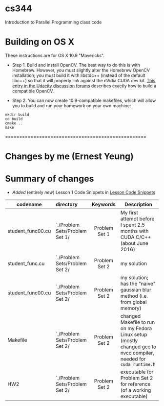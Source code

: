 cs344
=====

Introduction to Parallel Programming class code

# Building on OS X

These instructions are for OS X 10.9 "Mavericks".

* Step 1. Build and install OpenCV. The best way to do this is with
Homebrew. However, you must slightly alter the Homebrew OpenCV
installation; you must build it with libstdc++ (instead of the default
libc++) so that it will properly link against the nVidia CUDA dev kit. 
[This entry in the Udacity discussion forums](http://forums.udacity.com/questions/100132476/cuda-55-opencv-247-os-x-maverick-it-doesnt-work) describes exactly how to build a compatible OpenCV.

* Step 2. You can now create 10.9-compatible makefiles, which will allow you to
build and run your homework on your own machine:
```
mkdir build
cd build
cmake ..
make
```

==================================================

Changes by me (Ernest Yeung)
==================================================

# Summary of changes

- *Added* (entirely *new*) Lesson 1 Code Snippets in [Lesson Code Snippets](https://github.com/ernestyalumni/cs344/tree/master/Lesson%20Code%20Snippets)


| codename          | directory                      | Keywords      | Description |
| ----------------- | :----------------------------- | :-----------: | ----------- | 
| student_func00.cu | `./Problem Sets/Problem Set 1/ | Problem Set 1 | My first attempt before I spent 2.5 months with CUDA C/C++ (about June 2016) |
| student_func.cu | `./Problem Sets/Problem Set 2/ | Problem Set 2 | my solution |
| student_func00.cu | `./Problem Sets/Problem Set 2/ | Problem Set 2 | my solution; has the "naive" gaussian blur method (i.e. from global memory) |
| Makefile | `./Problem Sets/Problem Set 2/ | Problem Set 2 | changed Makefile to run on my Fedora Linux setup (mostly changed gcc to nvcc compiler, needed for `cuda_runtime.h` |
| HW2 | `./Problem Sets/Problem Set 2/ | Problem Set 2 | executable for Problem Set 2 for reference (of a working executable) |


